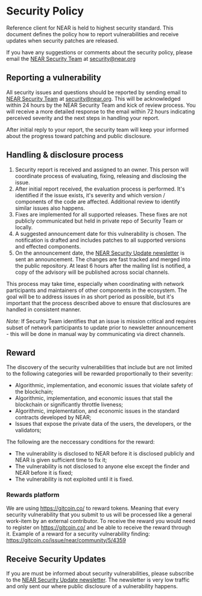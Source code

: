 # Security Policy

Reference client for NEAR is held to highest security standard.
This document defines the policy how to report vulnerabilities and receive updates when security patches are released.

If you have any suggestions or comments about the security policy, please email the [NEAR Security Team](mailto:security@near.org) at security@near.org

## Reporting a vulnerability

All security issues and questions should be reported by sending email to [NEAR Security Team](mailto:security@near.org) at security@near.org.
This will be acknowledged within 24 hours by the NEAR Security Team and kick of review process.
You will receive a more detailed response to the email within 72 hours indicating perceived severity and the next steps in handling your report.

After initial reply to your report, the security team will keep your informed about the progress toward patching and public disclosure.

## Handling & disclosure process

1. Security report is received and assigned to an owner. This person will coordinate process of evaluating, fixing, releasing and disclosing the issue.
2. After initial report received, the evaluation process is performed. It's identified if the issue exists, it's severity and which version / components of the code are affected. Additional review to identify similar issues also happens. 
3. Fixes are implemented for all supported releases. These fixes are not publicly communicated but held in private repo of Security Team or locally.
4. A suggested announcement date for this vulnerability is chosen. The notification is drafted and includes patches to all supported versions and effected components.
5. On the announcement date, the [NEAR Security Update newsletter](https://groups.google.com/a/near.org/g/security-updates) is sent an announcement. The changes are fast tracked and merged into the public repository. At least 6 hours after the mailing list is notified, a copy of the advisory will be published across social channels. 

This process may take time, especially when coordinating with network participants and maintainers of other components in the ecosystem.
The goal will be to address issues in as short period as possible, but it's important that the process described above to ensure that disclosures are handled in consistent manner.  

*Note:* If Security Team identifies that an issue is mission critical and requires subset of network participants to update prior to newsletter announcement - this will be done in manual way by communicating via direct channels. 

## Reward

The discovery of the security vulnerabilities that include but are not limited to the following categories will be rewarded proportionally to their severity:
* Algorithmic, implementation, and economic issues that violate safety of the blockchain;
* Algorithmic, implementation, and economic issues that stall the blockchain or significantly throttle liveness;
* Algorithmic, implementation, and economic issues in the standard contracts developed by NEAR;
* Issues that expose the private data of the users, the developers, or the validators;

The following are the neccessary conditions for the reward:
* The vulnerability is disclosed to NEAR before it is disclosed publicly and NEAR is given sufficient time to fix it;
* The vulnerability is not disclosed to anyone else except the finder and NEAR before it is fixed;
* The vulnerability is not exploited until it is fixed.

### Rewards platform

We are using https://gitcoin.co/ to reward tokens. Meaning that every security vulnerability that you submit to us will be processed like a general work-item by an external contributor. To receive the reward you would need to register on https://gitcoin.co/ and be able to receive the reward through it. Example of a reward for a security vulnerability finding: https://gitcoin.co/issue/near/community/5/4359


## Receive Security Updates

If you are must be informed about security vulnerabilities, please subscribe to the [NEAR Security Update newsletter](https://groups.google.com/a/near.org/g/security-updates).
The newsletter is very low traffic and only sent our where public disclosure of a vulnerability happens.

